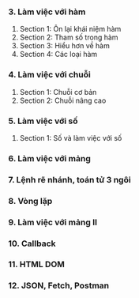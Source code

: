 ### 3. Làm việc với hàm
1. Section 1: Ôn lại khái niệm hàm
2. Section 2: Tham số trong hàm
3. Section 3: Hiểu hơn về hàm
4. Section 4: Các loại hàm
### 4. Làm việc với chuỗi
1. Section 1: Chuỗi cơ bản
2. Section 2: Chuỗi nâng cao
### 5. Làm việc với số
1. Section 1: Số và làm việc với số
### 6. Làm việc với mảng
### 7. Lệnh rẽ nhánh, toán tử 3 ngôi
### 8. Vòng lặp
### 9. Làm việc với mảng II
### 10. Callback
### 11. HTML DOM
### 12. JSON, Fetch, Postman